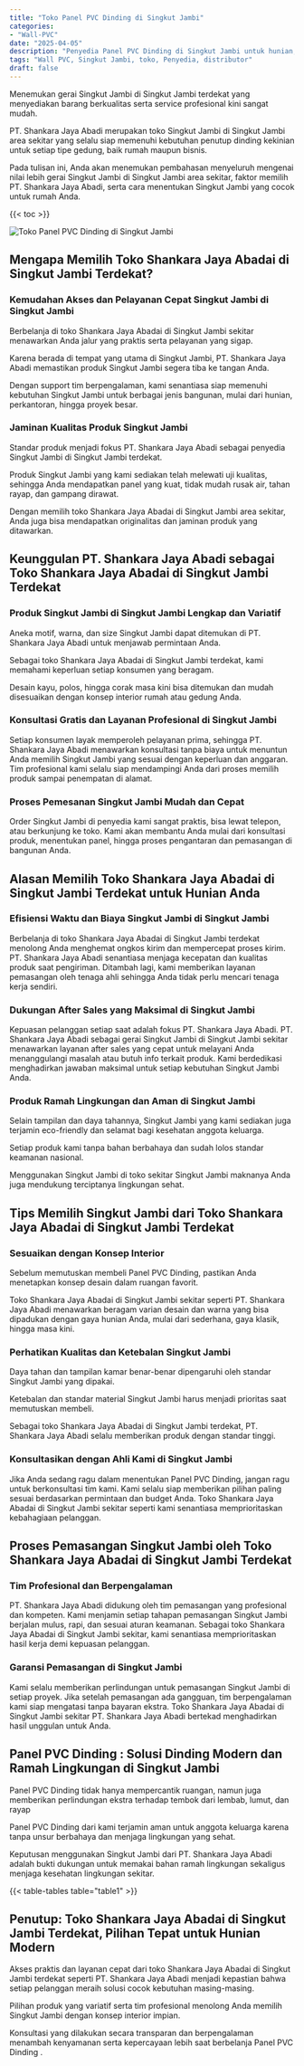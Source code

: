 ```yaml
---
title: "Toko Panel PVC Dinding di Singkut Jambi"
categories: 
- "Wall-PVC"
date: "2025-04-05"
description: "Penyedia Panel PVC Dinding di Singkut Jambi untuk hunian, perkantoran, serta ritel. Panel berkualitas, pilihan motif, warna menarik, dengan layanan pemasangan ditangani oleh tim berpengalaman dan kepastian resmi!|Jasa penjualan Panel PVC Dinding di Singkut Jambi bagi kebutuhan hunian, perkantoran, maupun gerai, beserta panel unggulan dan instalasi oleh tim ahli dan garansi resmi.|Alternatif Panel PVC Dinding di Singkut Jambi yang terpercaya bagi tempat tinggal, perkantoran, serta toko, dengan material terbaik dan pemasangan ditangani oleh tim berpengalaman serta garansi resmi.|Penyediaan Panel PVC Dinding di Singkut Jambi untuk hunian, perkantoran, serta ritel, beserta produk unggulan dan pemasangan ditangani oleh teknisi ahli, lengkap dengan kepastian resmi.}"
tags: "Wall PVC, Singkut Jambi, toko, Penyedia, distributor"
draft: false
---
```


Menemukan gerai Singkut Jambi di Singkut Jambi terdekat yang menyediakan barang berkualitas serta service profesional kini sangat mudah.

PT. Shankara Jaya Abadi merupakan toko Singkut Jambi di Singkut Jambi area sekitar yang selalu siap memenuhi kebutuhan penutup dinding kekinian untuk setiap tipe gedung, baik rumah maupun bisnis.

Pada tulisan ini, Anda akan menemukan pembahasan menyeluruh mengenai nilai lebih gerai Singkut Jambi di Singkut Jambi area sekitar, faktor memilih PT. Shankara Jaya Abadi, serta cara menentukan Singkut Jambi yang cocok untuk rumah Anda.

{{< toc >}}

![Toko Panel PVC Dinding di Singkut Jambi](/images/Wall-PVC/Toko-Panel-PVC-Dinding-di-Singkut-Jambi.png)


## Mengapa Memilih Toko Shankara Jaya Abadai di Singkut Jambi Terdekat?

### Kemudahan Akses dan Pelayanan Cepat Singkut Jambi di Singkut Jambi

Berbelanja di toko Shankara Jaya Abadai di Singkut Jambi sekitar menawarkan Anda jalur yang praktis serta pelayanan yang sigap.

Karena berada di tempat yang utama di Singkut Jambi, PT. Shankara Jaya Abadi memastikan produk Singkut Jambi segera tiba ke tangan Anda.

Dengan support tim berpengalaman, kami senantiasa siap memenuhi kebutuhan Singkut Jambi untuk berbagai jenis bangunan, mulai dari hunian, perkantoran, hingga proyek besar.

### Jaminan Kualitas Produk Singkut Jambi

Standar produk menjadi fokus PT. Shankara Jaya Abadi sebagai penyedia Singkut Jambi di Singkut Jambi terdekat.

Produk Singkut Jambi yang kami sediakan telah melewati uji kualitas, sehingga Anda mendapatkan panel yang kuat, tidak mudah rusak air, tahan rayap, dan gampang dirawat.

Dengan memilih toko Shankara Jaya Abadai di Singkut Jambi area sekitar, Anda juga bisa mendapatkan originalitas dan jaminan produk yang ditawarkan.

## Keunggulan PT. Shankara Jaya Abadi sebagai Toko Shankara Jaya Abadai di Singkut Jambi Terdekat

### Produk Singkut Jambi di Singkut Jambi Lengkap dan Variatif

Aneka motif, warna, dan size Singkut Jambi dapat ditemukan di PT. Shankara Jaya Abadi untuk menjawab permintaan Anda.

Sebagai toko Shankara Jaya Abadai di Singkut Jambi terdekat, kami memahami keperluan setiap konsumen yang beragam.

Desain kayu, polos, hingga corak masa kini bisa ditemukan dan mudah disesuaikan dengan konsep interior rumah atau gedung Anda.

### Konsultasi Gratis dan Layanan Profesional di Singkut Jambi

Setiap konsumen layak memperoleh pelayanan prima, sehingga PT. Shankara Jaya Abadi menawarkan konsultasi tanpa biaya untuk menuntun Anda memilih Singkut Jambi yang sesuai dengan keperluan dan anggaran. Tim profesional kami selalu siap mendampingi Anda dari proses memilih produk sampai penempatan di alamat.

### Proses Pemesanan Singkut Jambi Mudah dan Cepat

Order Singkut Jambi di penyedia kami sangat praktis, bisa lewat telepon, atau berkunjung ke toko. Kami akan membantu Anda mulai dari konsultasi produk, menentukan panel, hingga proses pengantaran dan pemasangan di bangunan Anda.

## Alasan Memilih Toko Shankara Jaya Abadai di Singkut Jambi Terdekat untuk Hunian Anda

### Efisiensi Waktu dan Biaya Singkut Jambi di Singkut Jambi

Berbelanja di toko Shankara Jaya Abadai di Singkut Jambi terdekat menolong Anda menghemat ongkos kirim dan mempercepat proses kirim. PT. Shankara Jaya Abadi senantiasa menjaga kecepatan dan kualitas produk saat pengiriman. Ditambah lagi, kami memberikan layanan pemasangan oleh tenaga ahli sehingga Anda tidak perlu mencari tenaga kerja sendiri.

### Dukungan After Sales yang Maksimal di Singkut Jambi

Kepuasan pelanggan setiap saat adalah fokus PT. Shankara Jaya Abadi. PT. Shankara Jaya Abadi sebagai gerai Singkut Jambi di Singkut Jambi sekitar menawarkan layanan after sales yang cepat untuk melayani Anda menanggulangi masalah atau butuh info terkait produk. Kami berdedikasi menghadirkan jawaban maksimal untuk setiap kebutuhan Singkut Jambi Anda.

### Produk Ramah Lingkungan dan Aman di Singkut Jambi

Selain tampilan dan daya tahannya, Singkut Jambi yang kami sediakan juga terjamin eco-friendly dan selamat bagi kesehatan anggota keluarga.

Setiap produk kami tanpa bahan berbahaya dan sudah lolos standar keamanan nasional.

Menggunakan Singkut Jambi di toko sekitar Singkut Jambi maknanya Anda juga mendukung terciptanya lingkungan sehat.

## Tips Memilih Singkut Jambi dari Toko Shankara Jaya Abadai di Singkut Jambi Terdekat

### Sesuaikan dengan Konsep Interior 

Sebelum memutuskan membeli Panel PVC Dinding, pastikan Anda menetapkan konsep desain dalam ruangan favorit.

Toko Shankara Jaya Abadai di Singkut Jambi sekitar seperti PT. Shankara Jaya Abadi menawarkan beragam varian desain dan warna yang bisa dipadukan dengan gaya hunian Anda, mulai dari sederhana, gaya klasik, hingga masa kini.

### Perhatikan Kualitas dan Ketebalan Singkut Jambi

Daya tahan dan tampilan kamar benar-benar dipengaruhi oleh standar Singkut Jambi yang dipakai.

Ketebalan dan standar material Singkut Jambi harus menjadi prioritas saat memutuskan membeli.

Sebagai toko Shankara Jaya Abadai di Singkut Jambi terdekat, PT. Shankara Jaya Abadi selalu memberikan produk dengan standar tinggi.

### Konsultasikan dengan Ahli Kami di Singkut Jambi

Jika Anda sedang ragu dalam menentukan Panel PVC Dinding, jangan ragu untuk berkonsultasi tim kami. Kami selalu siap memberikan pilihan paling sesuai berdasarkan permintaan dan budget Anda. Toko Shankara Jaya Abadai di Singkut Jambi sekitar seperti kami senantiasa memprioritaskan kebahagiaan pelanggan.

## Proses Pemasangan Singkut Jambi oleh Toko Shankara Jaya Abadai di Singkut Jambi Terdekat

### Tim Profesional dan Berpengalaman

PT. Shankara Jaya Abadi didukung oleh tim pemasangan yang profesional dan kompeten. Kami menjamin setiap tahapan pemasangan Singkut Jambi berjalan mulus, rapi, dan sesuai aturan keamanan. Sebagai toko Shankara Jaya Abadai di Singkut Jambi sekitar, kami senantiasa memprioritaskan hasil kerja demi kepuasan pelanggan.

### Garansi Pemasangan di Singkut Jambi

Kami selalu memberikan perlindungan untuk pemasangan Singkut Jambi di setiap proyek. Jika setelah pemasangan ada gangguan, tim berpengalaman kami siap mengatasi tanpa bayaran ekstra. Toko Shankara Jaya Abadai di Singkut Jambi sekitar PT. Shankara Jaya Abadi bertekad menghadirkan hasil unggulan untuk Anda.

##  Panel PVC Dinding : Solusi Dinding Modern dan Ramah Lingkungan di Singkut Jambi

 Panel PVC Dinding  tidak hanya mempercantik ruangan, namun juga memberikan perlindungan ekstra terhadap tembok dari lembab, lumut, dan rayap

 Panel PVC Dinding  dari kami terjamin aman untuk anggota keluarga karena tanpa unsur berbahaya dan menjaga lingkungan yang sehat.

Keputusan menggunakan Singkut Jambi dari PT. Shankara Jaya Abadi adalah bukti dukungan untuk memakai bahan ramah lingkungan sekaligus menjaga kesehatan lingkungan sekitar.

{{< table-tables table="table1" >}}

## Penutup: Toko Shankara Jaya Abadai di Singkut Jambi Terdekat, Pilihan Tepat untuk Hunian Modern

Akses praktis dan layanan cepat dari toko Shankara Jaya Abadai di Singkut Jambi terdekat seperti PT. Shankara Jaya Abadi menjadi kepastian bahwa setiap pelanggan meraih solusi cocok kebutuhan masing-masing.

Pilihan produk yang variatif serta tim profesional menolong Anda memilih Singkut Jambi dengan konsep interior impian.

Konsultasi yang dilakukan secara transparan dan berpengalaman menambah kenyamanan serta kepercayaan lebih saat berbelanja  Panel PVC Dinding .
